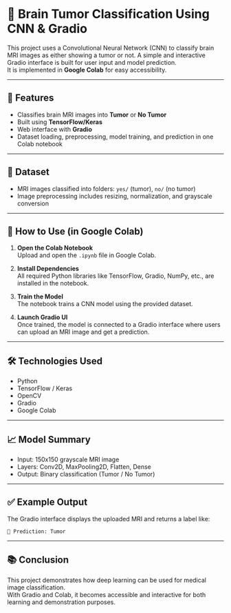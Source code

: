 
# 🧠 Brain Tumor Classification Using CNN & Gradio

This project uses a Convolutional Neural Network (CNN) to classify brain MRI images as either showing a tumor or not. A simple and interactive Gradio interface is built for user input and model prediction.  
It is implemented in **Google Colab** for easy accessibility.

---

## 📌 Features

- Classifies brain MRI images into **Tumor** or **No Tumor**
- Built using **TensorFlow/Keras**
- Web interface with **Gradio**
- Dataset loading, preprocessing, model training, and prediction in one Colab notebook

---

## 📁 Dataset

- MRI images classified into folders: `yes/` (tumor), `no/` (no tumor)
- Image preprocessing includes resizing, normalization, and grayscale conversion

---

## 🚀 How to Use (in Google Colab)

1. **Open the Colab Notebook**  
   Upload and open the `.ipynb` file in Google Colab.

2. **Install Dependencies**  
   All required Python libraries like TensorFlow, Gradio, NumPy, etc., are installed in the notebook.

3. **Train the Model**  
   The notebook trains a CNN model using the provided dataset.

4. **Launch Gradio UI**  
   Once trained, the model is connected to a Gradio interface where users can upload an MRI image and get a prediction.

---

## 🛠 Technologies Used

- Python
- TensorFlow / Keras
- OpenCV
- Gradio
- Google Colab

---

## 📈 Model Summary

- Input: 150x150 grayscale MRI image
- Layers: Conv2D, MaxPooling2D, Flatten, Dense
- Output: Binary classification (Tumor / No Tumor)

---

## ✅ Example Output

The Gradio interface displays the uploaded MRI and returns a label like:  
```
🧠 Prediction: Tumor
```

---

## 📚 Conclusion

This project demonstrates how deep learning can be used for medical image classification.  
With Gradio and Colab, it becomes accessible and interactive for both learning and demonstration purposes.
